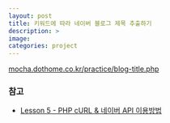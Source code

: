 ```yaml
---
layout: post
title: 키워드에 따라 네이버 블로그 제목 추출하기
description: >
image: 
categories: project
---
```


[mocha.dothome.co.kr/practice/blog-title.php](http://mocha.dothome.co.kr/practice/blog-title.php)

### 참고
* [Lesson 5 - PHP cURL & 네이버 API 이용방법](https://mochastudy.github.io/study/php-curl-naver-api/)


